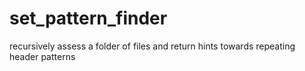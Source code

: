 # set_pattern_finder
recursively assess a folder of files and return hints towards repeating header patterns

